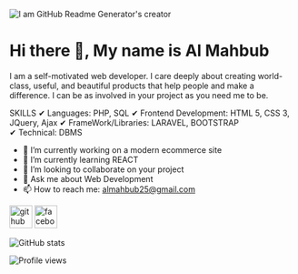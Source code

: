 ![I am GitHub Readme Generator's creator](https://ventasoftware.com/wp-content/uploads/2020/02/syntax-highlight.png)
# Hi there 👋, My name is Al Mahbub



I am a self-motivated web developer. I care deeply about creating world-class, useful, and beautiful products that help people and make a difference. I can be as involved in your project as you need me to be.

SKILLS
✔ Languages: PHP, SQL
✔ Frontend Development: HTML 5, CSS 3, JQuery, Ajax
✔ FrameWork/Libraries: LARAVEL, BOOTSTRAP  
✔ Technical: DBMS

- 🔭 I’m currently working on a modern ecommerce site 
- 🌱 I’m currently learning REACT 
- 👯 I’m looking to collaborate on your project 
- 💬 Ask me about Web Development 
- 📫 How to reach me: almahbub25@gmail.com 


[<img src='https://cdn.jsdelivr.net/npm/simple-icons@3.0.1/icons/github.svg' alt='github' height='40'>](https://github.com/mahbubartisan)  [<img src='https://cdn.jsdelivr.net/npm/simple-icons@3.0.1/icons/facebook.svg' alt='facebook' height='40'>](https://www.facebook.com/mahbub.hossain.71066)  

![GitHub stats](https://github-readme-stats.vercel.app/api?username=mahbubartisan&show_icons=true)  

![Profile views](https://gpvc.arturio.dev/mahbubartisan)  
